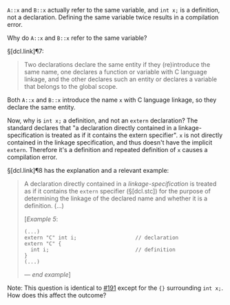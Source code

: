 `A::x` and `B::x` actually refer to the same variable, and `int x;` is a definition, not a declaration. Defining the same variable twice results in a compilation error.

Why do `A::x` and `B::x` refer to the same variable?

§[dcl.link]¶7:

> Two declarations declare the same entity if they (re)introduce the same name, one declares a function or variable with C language linkage, and the other declares such an entity or declares a variable that belongs to the global scope.

Both `A::x` and `B::x` introduce the name `x` with C language linkage, so they declare the same entity.

Now, why is `int x;` a definition, and not an `extern` declaration? The standard declares that "a declaration directly contained in a linkage-specification is treated as if it contains the extern specifier". `x` is not directly contained in the linkage specification, and thus doesn't have the implicit `extern`. Therefore it's a definition and repeated definition of `x` causes a compilation error.

§[dcl.link]¶8 has the explanation and a relevant example:

> A declaration directly contained in a *linkage-specification* is treated as if it contains the `extern` specifier (§[dcl.stc]) for the purpose of determining the linkage of the declared name and whether it is a definition. (...)
>
> [*Example 5*:
> ```
> (...)
> extern "C" int i;                   // declaration
> extern "C" {
>   int i;                            // definition
> }
> (...)
> ```
> — *end example*]

Note: This question is identical to [#191](https://cppquiz.org/quiz/question/191) except for the `{}` surrounding `int x;`. How does this affect the outcome?